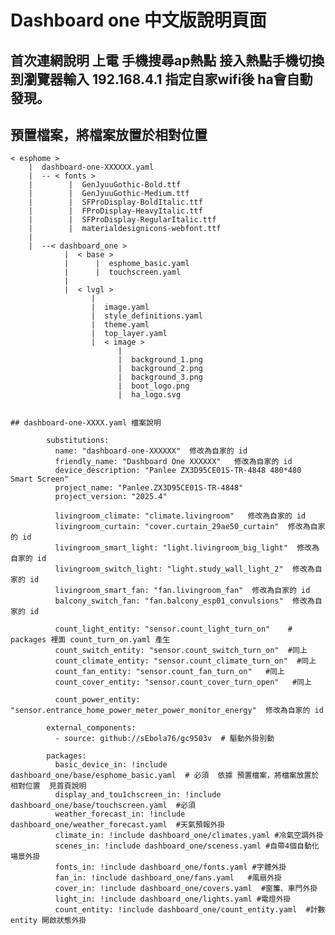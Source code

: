 # Dashboard one 中文版說明頁面
## 首次連網說明 上電 手機搜尋ap熱點 接入熱點手機切換到瀏覽器輸入 192.168.4.1 指定自家wifi後 ha會自動發現。
## 預置檔案，將檔案放置於相對位置

    < esphome >
        |  dashboard-one-XXXXXX.yaml
        |  -- < fonts >
        |        |  GenJyuuGothic-Bold.ttf
        |        |  GenJyuuGothic-Medium.ttf
        |        |  SFProDisplay-BoldItalic.ttf
        |        |  FProDisplay-HeavyItalic.ttf
        |        |  SFProDisplay-RegularItalic.ttf
        |        |  materialdesignicons-webfont.ttf
        |
        |  --< dashboard_one >
                |  < base >
                |      |  esphome_basic.yaml
                |      |  touchscreen.yaml
                |
                |  < lvgl >
                      |
                      |  image.yaml
                      |  style_definitions.yaml
                      |  theme.yaml
                      |  top_layer.yaml
                      |  < image >
                            |
                            |  background_1.png
                            |  background_2.png
                            |  background_3.png
                            |  boot_logo.png
                            |  ha_logo.svg


    ## dashboard-one-XXXX.yaml 檔案說明
    
            substitutions:
              name: "dashboard-one-XXXXXX"  修改為自家的 id
              friendly_name: "Dashboard One XXXXXX"   修改為自家的 id
              device_description: "Panlee ZX3D95CE01S-TR-4848 480*480 Smart Screen"
              project_name: "Panlee.ZX3D95CE01S-TR-4848"
              project_version: "2025.4"
            
              livingroom_climate: "climate.livingroom"   修改為自家的 id
              livingroom_curtain: "cover.curtain_29ae50_curtain"  修改為自家的 id
              livingroom_smart_light: "light.livingroom_big_light"  修改為自家的 id
              livingroom_switch_light: "light.study_wall_light_2"  修改為自家的 id
              livingroom_smart_fan: "fan.livingroom_fan"  修改為自家的 id
              balcony_switch_fan: "fan.balcony_esp01_convulsions"  修改為自家的 id           

              count_light_entity: "sensor.count_light_turn_on"    # packages 裡面 count_turn_on.yaml 產生
              count_switch_entity: "sensor.count_switch_turn_on"  #同上 
              count_climate_entity: "sensor.count_climate_turn_on"  #同上
              count_fan_entity: "sensor.count_fan_turn_on"   #同上
              count_cover_entity: "sensor.count_cover_turn_open"   #同上
              
              count_power_entity: "sensor.entrance_home_power_meter_power_monitor_energy"  修改為自家的 id
            
            external_components:  
              - source: github://sEbola76/gc9503v  # 驅動外掛別動
            
            packages:
              basic_device_in: !include dashboard_one/base/esphome_basic.yaml  # 必須  依據 預置檔案，將檔案放置於相對位置  見首頁說明
              display_and_tou1chscreen_in: !include dashboard_one/base/touchscreen.yaml  #必須
              weather_forecast_in: !include dashboard_one/weather_forecast.yaml  #天氣預報外掛
              climate_in: !include dashboard_one/climates.yaml #冷氣空調外掛
              scenes_in: !include dashboard_one/sceness.yaml #自帶4個自動化場景外掛
              fonts_in: !include dashboard_one/fonts.yaml #字體外掛
              fan_in: !include dashboard_one/fans.yaml   #風扇外掛
              cover_in: !include dashboard_one/covers.yaml  #窗簾、車門外掛
              light_in: !include dashboard_one/lights.yaml #電燈外掛
              count_entity: !include dashboard_one/count_entity.yaml  #計數 entity 開啟狀態外掛
